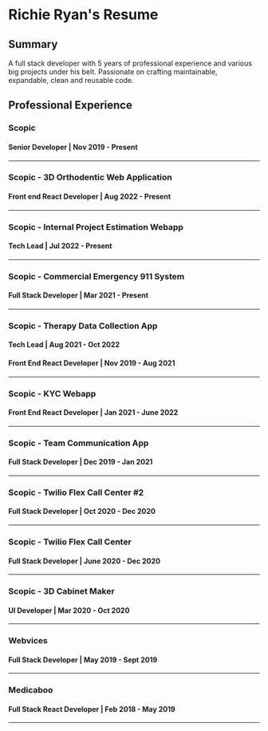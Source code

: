 # Richie Ryan's Resume

## Summary
A full stack developer with 5 years of professional experience and various big projects under his belt. Passionate on crafting maintainable, expandable, clean and reusable code.

## Professional Experience
### Scopic
#### Senior Developer | Nov 2019 - Present
---
### Scopic - 3D Orthodentic Web Application
#### Front end React Developer | Aug 2022 - Present
---
### Scopic - Internal Project Estimation Webapp
#### Tech Lead | Jul 2022 - Present
---
### Scopic - Commercial Emergency 911 System
#### Full Stack Developer | Mar 2021 - Present
---
### Scopic - Therapy Data Collection App
#### Tech Lead | Aug 2021 - Oct 2022
#### Front End React Developer | Nov 2019 - Aug 2021
---
### Scopic - KYC Webapp
#### Front End React Developer | Jan 2021 - June 2022
---
### Scopic - Team Communication App
#### Full Stack Developer | Dec 2019 - Jan 2021
---
### Scopic - Twilio Flex Call Center #2
#### Full Stack Developer | Oct 2020 - Dec 2020
---
### Scopic - Twilio Flex Call Center
#### Full Stack Developer | June 2020 - Dec 2020
---
### Scopic - 3D Cabinet Maker
#### UI Developer | Mar 2020 - Oct 2020
---

### Webvices
#### Full Stack Developer | May 2019 - Sept 2019
---
### Medicaboo
#### Full Stack React Developer | Feb 2018 - May 2019
---
